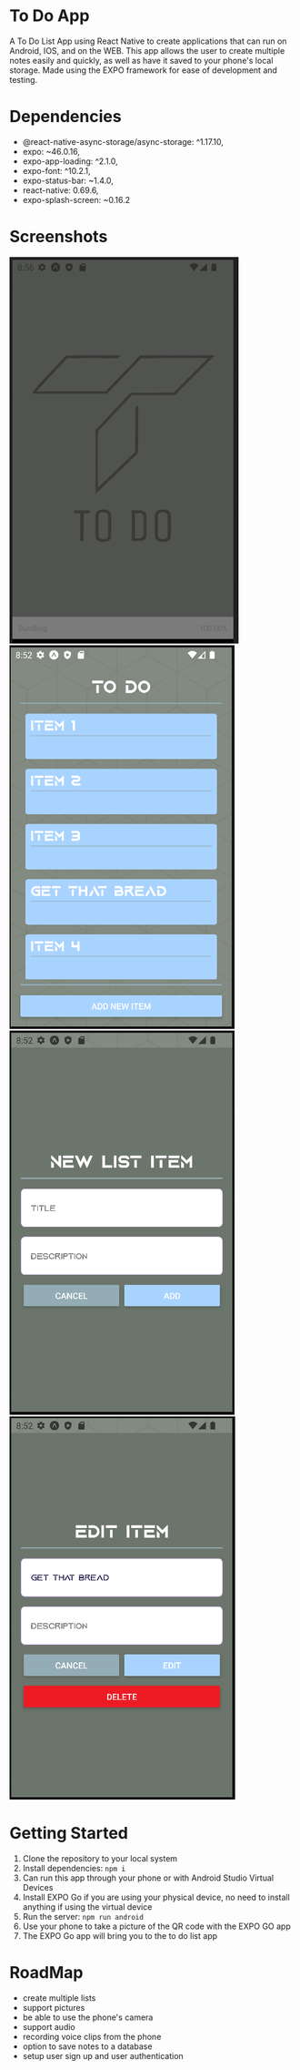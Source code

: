 # To Do App

A To Do List App using React Native to create applications that can run on Android, IOS, and on the WEB. This app allows the user to create multiple notes easily and quickly, as well as have it saved to your phone's local storage. Made using the EXPO framework for ease of development and testing.

# Dependencies

- @react-native-async-storage/async-storage: ^1.17.10,
- expo: ~46.0.16,
- expo-app-loading: ^2.1.0,
- expo-font: ^10.2.1,
- expo-status-bar: ~1.4.0,
- react-native: 0.69.6,
- expo-splash-screen: ~0.16.2

# Screenshots

!['splash-screen'](doc/1-spashScreen.png)
!['homepage'](doc/2-homePage.png)
!['newItempage'](doc/3-newItemPage.png)
!['editItemPage'](doc/4-editItemPage.png)

# Getting Started

1. Clone the repository to your local system
2. Install dependencies: `npm i`
3. Can run this app through your phone or with Android Studio Virtual Devices
4. Install EXPO Go if you are using your physical device, no need to install anything if using the virtual device
5. Run the server: `npm run android`
6. Use your phone to take a picture of the QR code with the EXPO GO app
7. The EXPO Go app will bring you to the to do list app

# RoadMap

- create multiple lists
- support pictures
- be able to use the phone's camera
- support audio
- recording voice clips from the phone
- option to save notes to a database
- setup user sign up and user authentication
